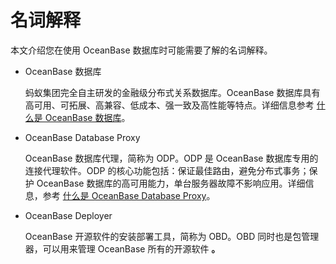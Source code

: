 名词解释 
=========================

本文介绍您在使用 OceanBase 数据库时可能需要了解的名词解释。

* OceanBase 数据库

  蚂蚁集团完全自主研发的金融级分布式关系数据库。OceanBase 数据库具有高可用、可拓展、高兼容、低成本、强一致及高性能等特点。详细信息参考 [什么是 OceanBase 数据库](../100.oceanbase-database/100.what-is-oceanbase-database.md)。
  

* OceanBase Database Proxy

  OceanBase 数据库代理，简称为 ODP。ODP 是 OceanBase 数据库专用的连接代理软件。ODP 的核心功能包括：保证最佳路由，避免分布式事务；保护 OceanBase 数据库的高可用能力，单台服务器故障不影响应用。详细信息，参考 [什么是 OceanBase Database Proxy](https://www.oceanbase.com/docs/community-odp-cn-10000000001068888)。
  

* OceanBase Deployer

  OceanBase 开源软件的安装部署工具，简称为 OBD。OBD 同时也是包管理器，可以用来管理 OceanBase 所有的开源软件 **。**
  



